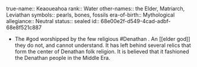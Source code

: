 true-name:: Keaoueahoa
rank:: Water
other-names:: the Elder, Matriarch, Leviathan
symbols:: pearls, bones, fossils
era-of-birth:: Mythological
allegiance:: Neutral
status:: sealed
id:: 68e00e2f-d549-4cad-adbf-68e8f521c887
- The #god worshipped by the few religious #Denathan . An [[elder god]] they do not, and cannot understand. It has left behind several relics that form the center of Denathan folk religion. It is believed that it fashioned the Denathan people in the Middle Era.